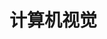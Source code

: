 <!--
 * @Author       : JonnyZhang 71881972+jonnyzhang02@users.noreply.github.com
 * @LastEditTime : 2023-07-25 15:06
 * @FilePath     : \d2l-zh-pytorch\chapters\chapter_computer-vision\.md
 * 
 * coded by ZhangYang@BUPT, my email is zhangynag0207@bupt.edu.cn
-->
# 计算机视觉



